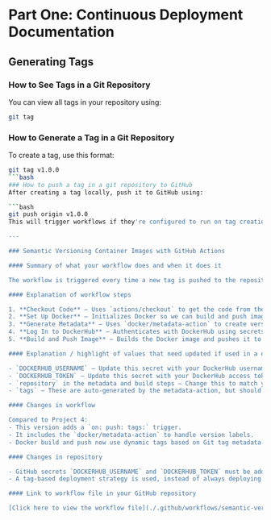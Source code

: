 # Part One: Continuous Deployment Documentation

## Generating Tags

### How to See Tags in a Git Repository

You can view all tags in your repository using:

```bash
git tag
```

### How to Generate a Tag in a Git Repository

To create a tag, use this format:

```bash
git tag v1.0.0
```bash
### How to push a tag in a git repository to GitHub
After creating a tag locally, push it to GitHub using:

```bash
git push origin v1.0.0
This will trigger workflows if they're configured to run on tag creation.

---

### Semantic Versioning Container Images with GitHub Actions

#### Summary of what your workflow does and when it does it

The workflow is triggered every time a new tag is pushed to the repository. It uses the tag to semantically version the Docker image, builds the image, and then pushes it to DockerHub with the correct version label.

#### Explanation of workflow steps

1. **Checkout Code** – Uses `actions/checkout` to get the code from the repository.
2. **Set Up Docker** – Initializes Docker so we can build and push images.
3. **Generate Metadata** – Uses `docker/metadata-action` to create version tags based on the Git tag.
4. **Log In to DockerHub** – Authenticates with DockerHub using secrets stored in the repo.
5. **Build and Push Image** – Builds the Docker image and pushes it to DockerHub using the generated tags.

#### Explanation / highlight of values that need updated if used in a different repository

- `DOCKERHUB_USERNAME` – Update this secret with your DockerHub username.
- `DOCKERHUB_TOKEN` – Update this secret with your DockerHub access token.
- `repository` in the metadata and build steps – Change this to match your DockerHub repo name.
- `tags` – These are auto-generated by the metadata-action, but should match your versioning format.

#### Changes in workflow

Compared to Project 4:
- This version adds a `on: push: tags:` trigger.
- It includes the `docker/metadata-action` to handle version labels.
- Docker build and push now use dynamic tags based on Git tag metadata.

#### Changes in repository

- GitHub secrets `DOCKERHUB_USERNAME` and `DOCKERHUB_TOKEN` must be added.
- A tag-based deployment strategy is used, instead of always deploying on push to main.

#### Link to workflow file in your GitHub repository

[Click here to view the workflow file](./.github/workflows/semantic-versioning.yml)


